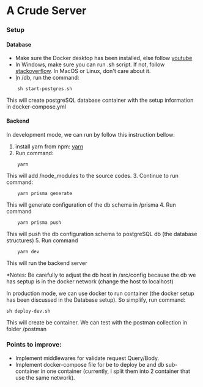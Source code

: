 # A Crude Server

### Setup
#### Database
- Make sure the Docker desktop has been installed, else follow [youtube](https://docs.docker.com/engine/install/)
- In Windows, make sure you can run .sh script. If not, follow [stackoverflow](https://stackoverflow.com/questions/26522789/how-to-run-sh-on-windows-command-prompt). In MacOS or Linux, don't care about it.
- Ịn /db, run the command:
```
    sh start-postgres.sh
```
This will create postgreSQL database container with the setup information in docker-compose.yml

#### Backend
In development mode, we can run by follow this instruction bellow:
1. install yarn from npm: [yarn](https://classic.yarnpkg.com/lang/en/docs/install/#mac-stable)
2. Run command:
```
    yarn
```
This will add /node_modules to the source codes.
3. Continue to run command:
```
    yarn prisma generate
```
This will generate configuration of the db schema in /prisma
4. Run command
```
    yarn prisma push
```
This will push the db configuration schema to postgreSQL db (the database structures)
5. Run command
```
    yarn dev
```
This will run the backend server

*Notes: Be carefully to adjust the db host in /src/config because the db we has septup is in the docker network (change the host to localhost)

In production mode, we can use docker to run container (the docker setup has been discussed in the Database setup). So simplify, run command:
```
sh deploy-dev.sh
```
This will create be container. We can test with the postman collection in folder /postman


### Points to improve:
- Implement middlewares for validate request Query/Body.
- Implement docker-compose file for be to deploy be and db sub-container in one container (currently, I split them into 2 container that use the same network).
